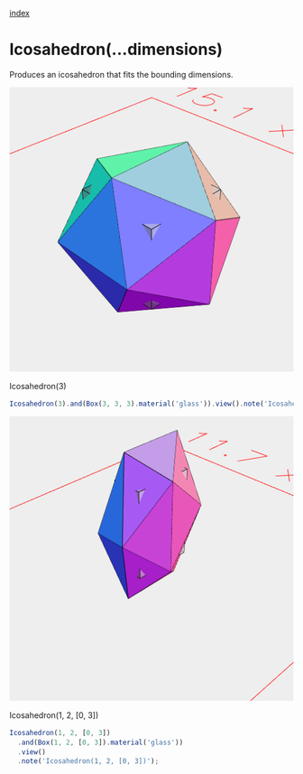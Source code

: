 [index](../../nb/api/index.md)
# Icosahedron(...dimensions)

Produces an icosahedron that fits the bounding dimensions.

![Image](Icosahedron.md.$2.png)

Icosahedron(3)

```JavaScript
Icosahedron(3).and(Box(3, 3, 3).material('glass')).view().note('Icosahedron(3)');
```

![Image](Icosahedron.md.$3.png)

Icosahedron(1, 2, [0, 3])

```JavaScript
Icosahedron(1, 2, [0, 3])
  .and(Box(1, 2, [0, 3]).material('glass'))
  .view()
  .note('Icosahedron(1, 2, [0, 3])');
```
